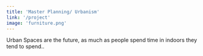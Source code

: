 ```yaml
---
title: 'Master Planning/ Urbanism'
link: '/project'
image: 'furniture.png'
---
```


Urban Spaces are the future, as much as people spend time in indoors they tend to spend..
